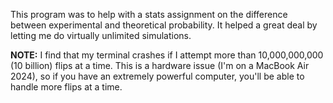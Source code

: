 This program was to help with a stats assignment on the difference between experimental and theoretical probability. It helped a great deal by letting me do virtually unlimited simulations.

<strong>NOTE:</strong> I find that my terminal crashes if I attempt more than 10,000,000,000 (10 billion) flips at a time. This is a hardware issue (I'm on a MacBook Air 2024), so if you have an extremely powerful computer, you'll be able to handle more flips at a time.
